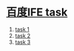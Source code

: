 # [百度IFE task](http://ife.baidu.com/task/all)
1. [task 1](https://vividmint.github.io/Task/01)
2. [task 2](https://vividmint.github.io/Task/02)
3. [task 3](https://vividmint.github.io/Task/03)
